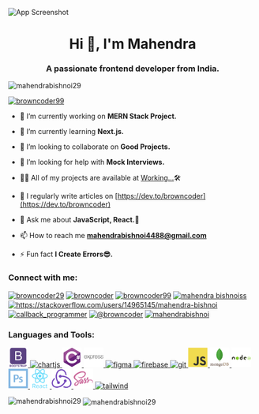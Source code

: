 ![App Screenshot](https://user-images.githubusercontent.com/74294202/140187317-7c0bab6e-a4c3-4309-a79d-f59e72c900b8.png)

<h1 align="center">Hi 👋, I'm Mahendra</h1>
<h3 align="center">A passionate frontend developer from India.</h3>

<p align="left"> <img src="https://komarev.com/ghpvc/?username=mahendrabishnoi29&label=Profile%20views&color=0e75b6&style=flat" alt="mahendrabishnoi29" /> </p>

<p align="left"> <a href="https://twitter.com/browncoder99" target="blank"><img src="https://img.shields.io/twitter/follow/browncoder99?logo=twitter&style=for-the-badge" alt="browncoder99" /></a> </p>

- 🔭 I’m currently working on **MERN Stack Project.**

- 🌱 I’m currently learning **Next.js.**

- 👯 I’m looking to collaborate on **Good Projects.**

- 🤝 I’m looking for help with **Mock Interviews.**

- 👨‍💻 All of my projects are available at [Working...](Working...)🛠

- 📝 I regularly write articles on [https://dev.to/browncoder](https://dev.to/browncoder)

- 💬 Ask me about **JavaScript, React.🤩**

- 📫 How to reach me **mahendrabishnoi4488@gmail.com**

- ⚡ Fun fact **I Create Errors😎.**

<h3 align="left">Connect with me:</h3>
<p align="left">
<a href="https://codepen.io/browncoder29" target="blank"><img align="center" src="https://raw.githubusercontent.com/rahuldkjain/github-profile-readme-generator/master/src/images/icons/Social/codepen.svg" alt="browncoder29" height="30" width="40" /></a>
<a href="https://dev.to/browncoder" target="blank"><img align="center" src="https://cdn.jsdelivr.net/npm/simple-icons@3.0.1/icons/dev-dot-to.svg" alt="browncoder" height="30" width="40" /></a>
<a href="https://twitter.com/browncoder99" target="blank"><img align="center" src="https://raw.githubusercontent.com/rahuldkjain/github-profile-readme-generator/master/src/images/icons/Social/twitter.svg" alt="browncoder99" height="30" width="40" /></a>
<a href="https://linkedin.com/in/mahendra bishnoiss" target="blank"><img align="center" src="https://raw.githubusercontent.com/rahuldkjain/github-profile-readme-generator/master/src/images/icons/Social/linked-in-alt.svg" alt="mahendra bishnoiss" height="30" width="40" /></a>
<a href="https://stackoverflow.com/users/https://stackoverflow.com/users/14965145/mahendra-bishnoi" target="blank"><img align="center" src="https://raw.githubusercontent.com/rahuldkjain/github-profile-readme-generator/master/src/images/icons/Social/stack-overflow.svg" alt="https://stackoverflow.com/users/14965145/mahendra-bishnoi" height="30" width="40" /></a>
<a href="https://instagram.com/callback_programmer" target="blank"><img align="center" src="https://raw.githubusercontent.com/rahuldkjain/github-profile-readme-generator/master/src/images/icons/Social/instagram.svg" alt="callback_programmer" height="30" width="40" /></a>
<a href="https://medium.com/@browncoder" target="blank"><img align="center" src="https://raw.githubusercontent.com/rahuldkjain/github-profile-readme-generator/master/src/images/icons/Social/medium.svg" alt="@browncoder" height="30" width="40" /></a>
<a href="https://www.leetcode.com/mahendrabishnoi" target="blank"><img align="center" src="https://raw.githubusercontent.com/rahuldkjain/github-profile-readme-generator/master/src/images/icons/Social/leet-code.svg" alt="mahendrabishnoi" height="30" width="40" /></a>
</p>


<h3 align="left">Languages and Tools:</h3>
<p align="left"> <a href="https://getbootstrap.com" target="_blank"> <img src="https://raw.githubusercontent.com/devicons/devicon/master/icons/bootstrap/bootstrap-plain-wordmark.svg" alt="bootstrap" width="40" height="40"/> </a> <a href="https://www.chartjs.org" target="_blank"> <img src="https://www.chartjs.org/media/logo-title.svg" alt="chartjs" width="40" height="40"/> </a> <a href="https://www.w3schools.com/cs/" target="_blank"> <img src="https://raw.githubusercontent.com/devicons/devicon/master/icons/csharp/csharp-original.svg" alt="csharp" width="40" height="40"/> </a> <a href="https://expressjs.com" target="_blank"> <img src="https://raw.githubusercontent.com/devicons/devicon/master/icons/express/express-original-wordmark.svg" alt="express" width="40" height="40"/> </a> <a href="https://www.figma.com/" target="_blank"> <img src="https://www.vectorlogo.zone/logos/figma/figma-icon.svg" alt="figma" width="40" height="40"/> </a> <a href="https://firebase.google.com/" target="_blank"> <img src="https://www.vectorlogo.zone/logos/firebase/firebase-icon.svg" alt="firebase" width="40" height="40"/> </a> <a href="https://git-scm.com/" target="_blank"> <img src="https://www.vectorlogo.zone/logos/git-scm/git-scm-icon.svg" alt="git" width="40" height="40"/> </a> <a href="https://developer.mozilla.org/en-US/docs/Web/JavaScript" target="_blank"> <img src="https://raw.githubusercontent.com/devicons/devicon/master/icons/javascript/javascript-original.svg" alt="javascript" width="40" height="40"/> </a> <a href="https://www.mongodb.com/" target="_blank"> <img src="https://raw.githubusercontent.com/devicons/devicon/master/icons/mongodb/mongodb-original-wordmark.svg" alt="mongodb" width="40" height="40"/> </a> <a href="https://nodejs.org" target="_blank"> <img src="https://raw.githubusercontent.com/devicons/devicon/master/icons/nodejs/nodejs-original-wordmark.svg" alt="nodejs" width="40" height="40"/> </a> <a href="https://www.photoshop.com/en" target="_blank"> <img src="https://raw.githubusercontent.com/devicons/devicon/master/icons/photoshop/photoshop-line.svg" alt="photoshop" width="40" height="40"/> </a> <a href="https://reactjs.org/" target="_blank"> <img src="https://raw.githubusercontent.com/devicons/devicon/master/icons/react/react-original-wordmark.svg" alt="react" width="40" height="40"/> </a> <a href="https://redux.js.org" target="_blank"> <img src="https://raw.githubusercontent.com/devicons/devicon/master/icons/redux/redux-original.svg" alt="redux" width="40" height="40"/> </a> <a href="https://sass-lang.com" target="_blank"> <img src="https://raw.githubusercontent.com/devicons/devicon/master/icons/sass/sass-original.svg" alt="sass" width="40" height="40"/> </a> <a href="https://tailwindcss.com/" target="_blank"> <img src="https://www.vectorlogo.zone/logos/tailwindcss/tailwindcss-icon.svg" alt="tailwind" width="40" height="40"/> </a> </p>

<p><img align="left" src="https://github-readme-stats.vercel.app/api/top-langs?username=mahendrabishnoi29&show_icons=true&locale=en&layout=compact" alt="mahendrabishnoi29" /></p>

<p>&nbsp;<img align="center" src="https://github-readme-stats.vercel.app/api?username=mahendrabishnoi29&show_icons=true&locale=en" alt="mahendrabishnoi29" /></p>
